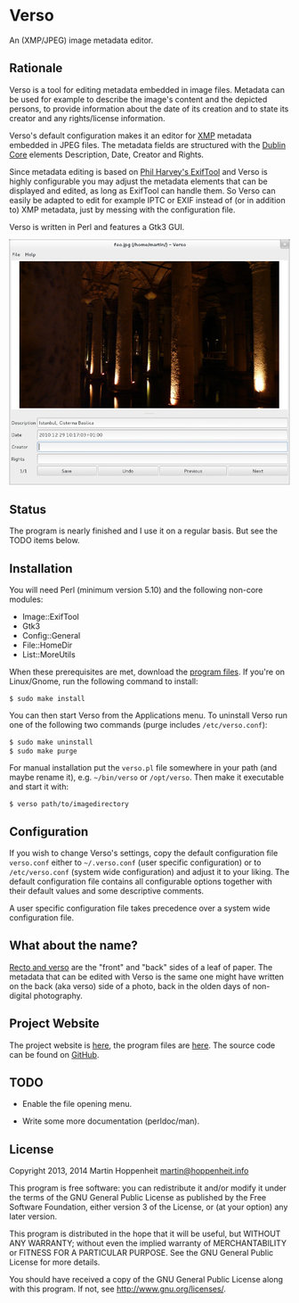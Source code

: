# Verso

An (XMP/JPEG) image metadata editor.

## Rationale

Verso is a tool for editing metadata embedded in image files. Metadata can be
used for example to describe the image's content and the depicted persons, to
provide information about the date of its creation and to state its creator
and any rights/license information.

Verso's default configuration makes it an editor for [XMP][XMP] metadata
embedded in JPEG files. The metadata fields are structured with the [Dublin
Core][DC] elements Description, Date, Creator and Rights.

Since metadata editing is based on [Phil Harvey's ExifTool][ET] and Verso is
highly configurable you may adjust the metadata elements that can be displayed
and edited, as long as ExifTool can handle them. So Verso can easily be
adapted to edit for example IPTC or EXIF instead of (or in addition to) XMP
metadata, just by messing with the configuration file.

Verso is written in Perl and features a Gtk3 GUI.

![Verso screenshot](screenshot.jpg)

## Status

The program is nearly finished and I use it on a regular basis. But see the
TODO items below.

## Installation

You will need Perl (minimum version 5.10) and the following non-core modules:

* Image::ExifTool
* Gtk3
* Config::General
* File::HomeDir
* List::MoreUtils

When these prerequisites are met, download the [program files][VersoDownload].
If you're on Linux/Gnome, run the following command to install:

    $ sudo make install

You can then start Verso from the Applications menu. To uninstall Verso run
one of the following two commands (purge includes `/etc/verso.conf`):

    $ sudo make uninstall
    $ sudo make purge

For manual installation put the `verso.pl` file somewhere in your path (and
maybe rename it), e.g. `~/bin/verso` or `/opt/verso`. Then make it executable
and start it with:

    $ verso path/to/imagedirectory

## Configuration

If you wish to change Verso's settings, copy the default configuration file
`verso.conf` either to `~/.verso.conf` (user specific configuration) or to
`/etc/verso.conf` (system wide configuration) and adjust it to your liking.
The default configuration file contains all configurable options together with
their default values and some descriptive comments.

A user specific configuration file takes precedence over a system wide
configuration file.

## What about the name?

[Recto and verso][RV] are the "front" and "back" sides of a leaf of paper. The
metadata that can be edited with Verso is the same one might have written on
the back (aka verso) side of a photo, back in the olden days of non-digital
photography.

## Project Website

The project website is [here][Verso], the program files are
[here][VersoDownload]. The source code can be found on [GitHub][VersoGitHub].

## TODO

* Enable the file opening menu.

* Write some more documentation (perldoc/man).

## License

Copyright 2013, 2014 Martin Hoppenheit <martin@hoppenheit.info>

This program is free software: you can redistribute it and/or modify it under
the terms of the GNU General Public License as published by the Free Software
Foundation, either version 3 of the License, or (at your option) any later
version.

This program is distributed in the hope that it will be useful, but WITHOUT
ANY WARRANTY; without even the implied warranty of MERCHANTABILITY or FITNESS
FOR A PARTICULAR PURPOSE.  See the GNU General Public License for more
details.

You should have received a copy of the GNU General Public License along with
this program.  If not, see <http://www.gnu.org/licenses/>.

[Verso]: http://martin.hoppenheit.info/code/verso
[VersoGitHub]: https://github.com/marhop/verso
[VersoDownload]: http://martin.hoppenheit.info/code/verso/verso.tar.gz
[DC]: http://dublincore.org
[XMP]: https://en.wikipedia.org/wiki/Extensible_Metadata_Platform
[ET]: http://www.sno.phy.queensu.ca/~phil/exiftool/
[RV]: https://en.wikipedia.org/wiki/Recto_and_verso

